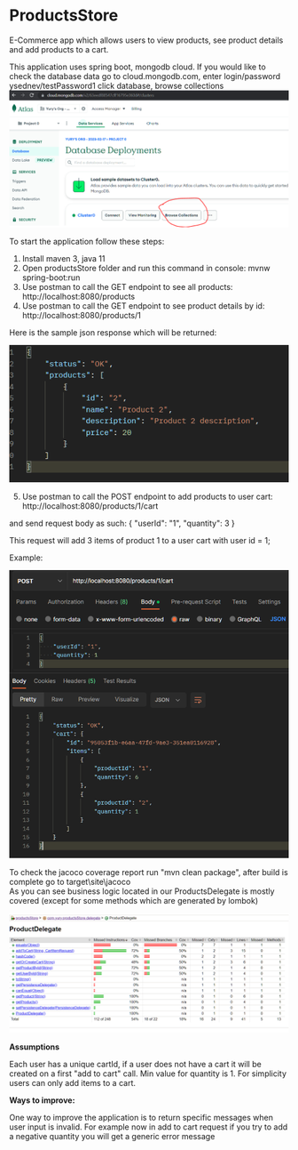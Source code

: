 # ProductsStore
 E-Commerce app which allows users to view products, see product details and add products to a cart.

This application uses spring boot, mongodb cloud.
If you would like to check the database data go to cloud.mongodb.com, enter login/password ysednev/testPassword1 
click database, browse collections
![img_5.png](img_5.png)


To start the application follow these steps:

1) Install maven 3, java 11
2) Open productsStore folder and run this command in console: mvnw spring-boot:run
3) Use postman to call the GET endpoint to see all products: http://localhost:8080/products
4) Use postman to call the GET endpoint to see product details by id: http://localhost:8080/products/1

Here is the sample json response which will be returned:

![img.png](img.png)

5) Use postman to call the POST endpoint to add products to user cart: http://localhost:8080/products/1/cart

and send request body as such:
{
"userId": "1",
"quantity": 3
}

This request will add 3 items of product 1 to a user cart with user id = 1;

Example:

![img_4.png](img_4.png)

To check the jacoco coverage report run "mvn clean package", after build is complete go to target\site\jacoco\
As you can see business logic located in our ProductsDelegate is mostly covered
(except for some methods which are generated by lombok)

![img_2.png](img_2.png)

**Assumptions**

Each user has a unique cartId, if a user does not have a cart it will be created on a first "add to cart" call.
Min value for quantity is 1.
For simplicity users can only add items to a cart.

**Ways to improve:**

One way to improve the application is to return specific messages when user input is invalid. 
For example now in add to cart request if you try to add a negative quantity you will get a generic error message
